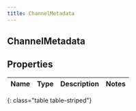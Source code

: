 ```yaml
---
title: ChannelMetadata
---
```

## ChannelMetadata


## Properties

| Name | Type | Description | Notes |
| ------------ | ------------- | ------------- | ------------- |
{: class="table table-striped"}



